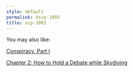 ```yaml
---
style: default
permalink: Xscp-1093
title: scp-1093
---
```

You may also like:

[Conspiracy, Part I](http://scp-wiki.net/conspiracy-part-i)

[Chapter 2: How to Hold a Debate while Skydiving](http://scp-wiki.net/brink-dangerguts-chapter-2)

